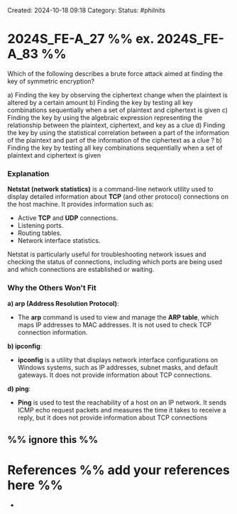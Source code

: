 Created: 2024-10-18 09:18
Category: 
Status: #philnits



# 2024S_FE-A_27 %% ex. 2024S_FE-A_83 %%

Which of the following describes a brute force attack aimed at finding the key of symmetric encryption?

a) Finding the key by observing the ciphertext change when the plaintext is altered by a certain amount 
b) Finding the key by testing all key combinations sequentially when a set of plaintext and ciphertext is given
c) Finding the key by using the algebraic expression representing the relationship between the plaintext, ciphertext, and key as a clue 
d) Finding the key by using the statistical correlation between a part of the information of the plaintext and part of the information of the ciphertext as a clue
? 
b) Finding the key by testing all key combinations sequentially when a set of plaintext and ciphertext is given
### Explanation

**Netstat (network statistics)** is a command-line network utility used to display detailed information about **TCP** (and other protocol) connections on the host machine. It provides information such as:

- Active **TCP** and **UDP** connections.
- Listening ports.
- Routing tables.
- Network interface statistics.

Netstat is particularly useful for troubleshooting network issues and checking the status of connections, including which ports are being used and which connections are established or waiting.

### Why the Others Won't Fit

**a) arp (Address Resolution Protocol)**:

- The **arp** command is used to view and manage the **ARP table**, which maps IP addresses to MAC addresses. It is not used to check TCP connection information.

**b) ipconfig**:

- **ipconfig** is a utility that displays network interface configurations on Windows systems, such as IP addresses, subnet masks, and default gateways. It does not provide information about TCP connections.

**d) ping**:

- **Ping** is used to test the reachability of a host on an IP network. It sends ICMP echo request packets and measures the time it takes to receive a reply, but it does not provide information about TCP connections




%% ignore this %%
---









# References %% add your references here %%
- 